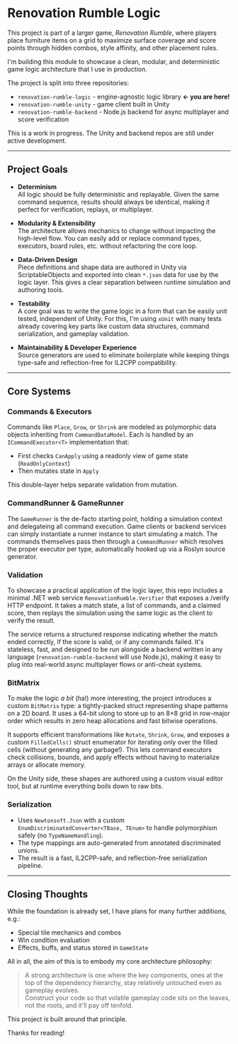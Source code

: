 # Renovation Rumble Logic

This project is part of a larger game, *Renovation Rumble*, where players place furniture items on a grid to maximize surface coverage and score points through hidden combos, style affinity, and other placement rules.

I'm building this module to showcase a clean, modular, and deterministic game logic architecture that I use in production.

The project is split into three repositories:

- `renovation-rumble-logic` - engine-agnostic logic library **← you are here!**
- `renovation-rumble-unity` - game client built in Unity
- `renovation-rumble-backend` - Node.js backend for async multiplayer and score verification

This is a work in progress. The Unity and backend repos are still under active development.

---

## Project Goals

- **Determinism**  
  All logic should be fully deterministic and replayable. Given the same command sequence, results should always be identical, making it perfect for verification, replays, or multiplayer.

- **Modularity & Extensibility**  
  The architecture allows mechanics to change without impacting the high-level flow. You can easily add or replace command types, executors, board rules, etc. without refactoring the core loop.

- **Data-Driven Design**  
  Piece definitions and shape data are authored in Unity via ScriptableObjects and exported into clean `*.json` data for use by the logic layer. This gives a clear separation between runtime simulation and authoring tools.

- **Testability**  
  A core goal was to write the game logic in a form that can be easily unit tested, independent of Unity. For this, I'm using `xUnit` with many tests already covering key parts like custom data structures, command serialization, and gameplay validation.

- **Maintainability & Developer Experience**  
  Source generators are used to eliminate boilerplate while keeping things type-safe and reflection-free for IL2CPP compatibility.

---

## Core Systems

### Commands & Executors

Commands like `Place`, `Grow`, or `Shrink` are modeled as polymorphic data objects inheriting from `CommandDataModel`. Each is handled by an `ICommandExecutor<T>` implementation that:

- First checks `CanApply` using a readonly view of game state (`ReadOnlyContext`)
- Then mutates state in `Apply`

This double-layer helps separate validation from mutation.

### CommandRunner & GameRunner

The `GameRunner` is the de-facto starting point, holding a simulation context and delegateing all command execution. Game clients or backend services can simply instantiate a runner instance to start simulating a match. The commands themselves pass then through a `CommandRunner` which resolves the proper executor per type, automatically hooked up via a Roslyn source generator.

### Validation
To showcase a practical application of the logic layer, this repo includes a minimal .NET web service `RenovationRumble.Verifier` that exposes a /verify HTTP endpoint. It takes a match state, a list of commands, and a claimed score, then replays the simulation using the same logic as the client to verify the result.

The service returns a structured response indicating whether the match ended correctly, if the score is valid, or if any commands failed. It's stateless, fast, and designed to be run alongside a backend written in any language (`renovation-rumble-backend` will use Node.js), making it easy to plug into real-world async multiplayer flows or anti-cheat systems.

### BitMatrix

To make the logic *a bit* (ha!) more interesting, the project introduces a custom `BitMatrix` type: a tightly-packed struct representing shape patterns on a 2D board. It uses a 64-bit ulong to store up to an 8×8 grid in row-major order which results in zero heap allocations and fast bitwise operations.

It supports efficient transformations like `Rotate`, `Shrink`, `Grow`, and exposes a custom `FilledCells()` struct enumerator for iterating only over the filled cells (without generating any garbage!). This lets command executors check collisions, bounds, and apply effects without having to materialize arrays or allocate memory.

On the Unity side, these shapes are authored using a custom visual editor tool, but at runtime everything boils down to raw bits.

### Serialization

- Uses `Newtonsoft.Json` with a custom `EnumDiscriminatedConverter<TBase, TEnum>` to handle polymorphism safely (no `TypeNameHandling`).
- The type mappings are auto-generated from annotated discriminated unions.
- The result is a fast, IL2CPP-safe, and reflection-free serialization pipeline.

---

## Closing Thoughts

While the foundation is already set, I have plans for many further additions, e.g.:

- Special tile mechanics and combos
- Win condition evaluation
- Effects, buffs, and status stored in `GameState`

All in all, the aim of this is to embody my core architecture philosophy:

> A strong architecture is one where the key components, ones at the top of the dependency hierarchy, stay relatively untouched even as gameplay evolves.  
> Construct your code so that volatile gameplay code sits on the leaves, not the roots, and it'll pay off tenfold.

This project is built around that principle.

Thanks for reading!
